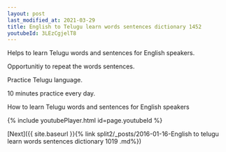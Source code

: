 ```yaml
---
layout: post
last_modified_at: 2021-03-29
title: English to Telugu learn words sentences dictionary 1452 
youtubeId: 3LEzCgjelT8
---
```

 
 
Helps to learn Telugu words and sentences for English speakers.

Opportunitiy to repeat the words sentences. 

Practice Telugu language. 
 
10 minutes practice every day. 
 
How to learn Telugu words and sentences for English speakers 
 
{% include youtubePlayer.html id=page.youtubeId %}
 
 
[Next]({{ site.baseurl }}{% link  split2/_posts/2016-01-16-English to telugu learn words sentences dictionary 1019 .md%})
 
